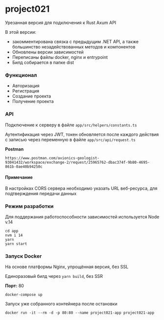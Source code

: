 # project021
Урезанная версия для подключения к Rust Axum API

В этой версии:
* закомментирована связка с предыдущим .NET API, а также большинство незадействованных методов и компонентов
* Обновлены версии зависимостей
* Переписаны файлы docker, nginx и entrypoint
* Билд собирается в папке dist

### Функционал
* Авторизация
* Регистрация
* Создание проекта
* Получение проекта

### API
Подключение к серверу в файле `app/src/helpers/constants.ts`

Аутентификация через JWT, токен обновляется после каждого действия с записью через переменную в файле `app/src/api/request.ts`

**Postman**

    https://www.postman.com/avionics-geologist-93041432/workspace/exchange-2/request/25965762-dbac374f-9b80-4695-861b-0ae40b94250c
    
#### Примечание
В настройках CORS сервера необходимо указать URL веб-ресурса, для подтверждения передачи данных

### Режим разработки
Для поддержания работоспособности зависимостей используется Node v.14

    cd app
    nvm i 14
    yarn
    yarn start
    
### Запуск Docker
На основе платформы Nginx, упрощённая версия, без SSL

Единоразовый билд через `yarn build`, без SSR

**Порт:** 80

    docker-compose up
    
Запуск уже собранного контейнера после остановки

    docker run -it --rm -d -p 80:80 --name project021-app project021-app